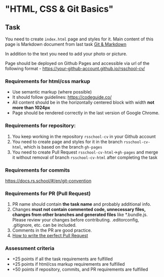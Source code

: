 # "HTML, CSS & Git Basics"

## Task

You need to create `index.html` page and styles for it.
Main content of this page is Markdown document from last task [Git & Markdown](git-markdown.md)

In addition to the text you need to add your photo or picture.

Page should be deployed on Github Pages and accessible via url of the following format -
https://your-github-account.github.io/rsschool-cv/

### Requirements for html/css markup

- Use semantic markup (where possible)
- It should follow guidelines: https://codeguide.co/
- All content should be in the horizontally centered block with width **not more than 1024px**
- Page should be rendered correctly in the last version of Google Chrome.

### Requirements for repository:

1. You keep working in the repository `rsschool-cv` in your Github account
2. You need to create page and styles for it in the branch `rsschool-cv-html`,
   which is based on the branch `gh-pages`
3. You need to create Pull Request `rsschool-cv-html`->`gh-pages` and merge it without removal of branch `rsschool-cv-html` after completing the task

### Requirements for commits

https://docs.rs.school/#/en/git-convention

### Requirements for PR (Pull Request)

1. PR name should contain **the task name** and probably additional info.
2. Changes **must not contain commented code, unnecessary files, changes from other branches and generated files** like \*.bundle.js. Please review your changes before contributing. .editorconfig, .gitignore, etc. can be included.
3. Comments in the PR are good practice.
4. [How to write the perfect Pull Request](https://github.com/blog/1943-how-to-write-the-perfect-pull-request)

### Assessment criteria

- +25 points if all the task requirements are fulfilled
- +25 points if html/css markup requirements are fulfilled
- +50 points if repository, commits, and PR requirements are fulfilled
